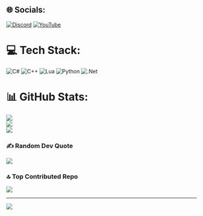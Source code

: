 
## 🌐 Socials:
[![Discord](https://img.shields.io/badge/Discord-%237289DA.svg?logo=discord&logoColor=white)](https://discord.gg/gbJmfEWfjX) [![YouTube](https://img.shields.io/badge/YouTube-%23FF0000.svg?logo=YouTube&logoColor=white)](https://youtube.com/@UCAXelYEcY4FzsbpJgIo5OaA) 

# 💻 Tech Stack:
![C#](https://img.shields.io/badge/c%23-%23239120.svg?style=for-the-badge&logo=csharp&logoColor=white) ![C++](https://img.shields.io/badge/c++-%2300599C.svg?style=for-the-badge&logo=c%2B%2B&logoColor=white) ![Lua](https://img.shields.io/badge/lua-%232C2D72.svg?style=for-the-badge&logo=lua&logoColor=white) ![Python](https://img.shields.io/badge/python-3670A0?style=for-the-badge&logo=python&logoColor=ffdd54) ![.Net](https://img.shields.io/badge/.NET-5C2D91?style=for-the-badge&logo=.net&logoColor=white)
# 📊 GitHub Stats:
![](https://github-readme-stats.vercel.app/api?username=bulletgg&theme=dark&hide_border=false&include_all_commits=true&count_private=true)<br/>
![](https://github-readme-streak-stats.herokuapp.com/?user=bulletgg&theme=dark&hide_border=false)<br/>
![](https://github-readme-stats.vercel.app/api/top-langs/?username=bulletgg&theme=dark&hide_border=false&include_all_commits=true&count_private=true&layout=compact)

### ✍️ Random Dev Quote
![](https://quotes-github-readme.vercel.app/api?type=horizontal&theme=radical)

### 🔝 Top Contributed Repo
![](https://github-contributor-stats.vercel.app/api?username=bulletgg&limit=5&theme=dark&combine_all_yearly_contributions=true)

---
[![](https://visitcount.itsvg.in/api?id=bulletgg&icon=0&color=0)](https://visitcount.itsvg.in)

<!-- Proudly created with GPRM ( https://gprm.itsvg.in ) -->
